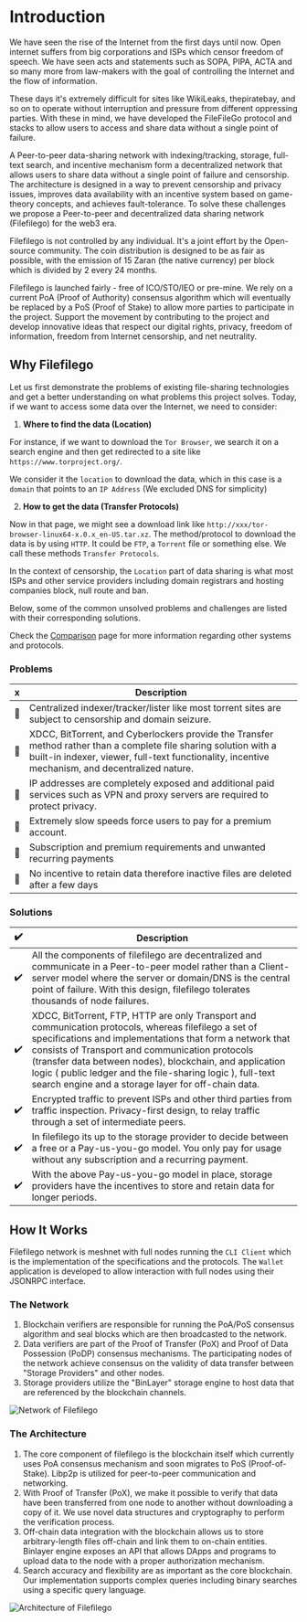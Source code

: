 # Introduction

<Bit/>

We have seen the rise of the Internet from the first days until now. Open internet suffers from big corporations and ISPs which censor freedom of speech. We have seen acts and statements such as SOPA, PIPA, ACTA and so many more from law-makers with the goal of controlling the Internet and the flow of information.

These days it's extremely difficult for sites like WikiLeaks, thepiratebay, and so on to operate without interruption and pressure from different oppressing parties. With these in mind, we have developed the FileFileGo protocol and stacks to allow users to access and share data without a single point of failure.

A Peer-to-peer data-sharing network with indexing/tracking, storage, full-text search, and incentive mechanism form a decentralized network that allows users to share data without a single point of failure and censorship. The architecture is designed in a way to prevent censorship and privacy issues, improves data availability with an incentive system based on game-theory concepts, and achieves fault-tolerance. To solve these challenges we propose a Peer-to-peer and decentralized data sharing network (Filefilego) for the web3 era.

Filefilego is not controlled by any individual. It's a joint effort by the Open-source community. The coin distribution is designed to be as fair as possible, with the emission of 15 Zaran (the native currency) per block which is divided by 2 every 24 months.

Filefilego is launched fairly - free of ICO/STO/IEO or pre-mine. We rely on a current PoA (Proof of Authority) consensus algorithm which will eventually be replaced by a PoS (Proof of Stake) to allow more parties to participate in the project. Support the movement by contributing to the project and develop innovative ideas that respect our digital rights, privacy, freedom of information, freedom from Internet censorship, and net neutrality.

## Why Filefilego

Let us first demonstrate the problems of existing file-sharing technologies and get a better understanding on what problems this project solves. Today, if we want to access some data over the Internet, we need to consider:

1. **Where to find the data (Location)**

For instance, if we want to download the `Tor Browser`, we search it on a search engine and then get redirected to a site like `https://www.torproject.org/`.

We consider it the `location` to download the data, which in this case is a `domain` that points to an `IP Address` (We excluded DNS for simplicity)

2. **How to get the data (Transfer Protocols)**

Now in that page, we might see a download link like `http://xxx/tor-browser-linux64-x.0.x_en-US.tar.xz`. The method/protocol to download the data is by using `HTTP`. It could be `FTP`, a `Torrent` file or something else. We call these methods `Transfer Protocols`.

In the context of censorship, the `Location` part of data sharing is what most ISPs and other service providers including domain registrars and hosting companies block, null route and ban.

Below, some of the common unsolved problems and challenges are listed with their corresponding solutions.


Check the [Comparison](./comparison.md) page for more information regarding other systems and protocols.

### Problems

| x | Description          | 
|---|----------------------| 
| :red_circle:| Centralized indexer/tracker/lister like most torrent sites are subject to censorship and domain seizure.   | 
| :red_circle:| XDCC, BitTorrent, and Cyberlockers provide the Transfer method rather than a complete file sharing solution with a built-in indexer, viewer, full-text functionality, incentive mechanism, and decentralized nature.                 | 
| :red_circle:| IP addresses are completely exposed and additional paid services such as VPN and proxy servers are required to protect privacy. | 
| :red_circle:| Extremely slow speeds force users to pay for a premium account. | 
| :red_circle:| Subscription and premium requirements and unwanted recurring payments | 
| :red_circle:| No incentive to retain data therefore inactive files are deleted after a few days | 


### Solutions

| :heavy_check_mark: | Description          | 
|---|----------------------| 
| :heavy_check_mark:| All the components of filefilego are decentralized and communicate in a Peer-to-peer model rather than a Client-server model where the server or domain/DNS is the central point of failure. With this design, filefilego tolerates thousands of node failures.  | 
| :heavy_check_mark:| XDCC, BitTorrent, FTP, HTTP are only Transport and communication protocols, whereas filefilego a set of specifications and implementations that form a network that consists of Transport and communication protocols (transfer data between nodes), blockchain, and application logic ( public ledger and the file-sharing logic ), full-text search engine and a storage layer for off-chain data.       | 
| :heavy_check_mark:| Encrypted traffic to prevent ISPs and other third parties from traffic inspection. Privacy-first design, to relay traffic through a set of intermediate peers. | 
| :heavy_check_mark:| In filefilego its up to the storage provider to decide between a free or a Pay-us-you-go model. You only pay for usage without any subscription and a recurring payment.  | 
| :heavy_check_mark:| With the above Pay-us-you-go model in place, storage providers have the incentives to store and retain data for longer periods. | 





## How It Works

Filefilego network is meshnet with full nodes running the `CLI Client` which is the implementation of the specifications and the protocols. The `Wallet` application is developed to allow interaction with full nodes using their JSONRPC interface.

### The Network

1. Blockchain verifiers are responsible for running the PoA/PoS consensus algorithm and seal blocks which are then broadcasted to the network.
2. Data verifiers are part of the Proof of Transfer (PoX) and Proof of Data Possession (PoDP) consensus mechanisms. The participating nodes of the network achieve consensus on the validity of data transfer between "Storage Providers" and other nodes.
3. Storage providers utilize the "BinLayer" storage engine to host data that are referenced by the blockchain channels.



![Network of Filefilego](/documentation/ffg_net.svg)

### The Architecture

1. The core component of filefilego is the blockchain itself which currently uses PoA consensus mechanism and soon migrates to PoS (Proof-of-Stake). Libp2p is utilized for peer-to-peer communication and networking.
2. With Proof of Transfer (PoX), we make it possible to verify that data have been transferred from one node to another without downloading a copy of it. We use novel data structures and cryptography to perform the verification process.
3. Off-chain data integration with the blockchain allows us to store arbitrary-length files off-chain and link them to on-chain entities. Binlayer engine exposes an API that allows DApps and programs to upload data to the node with a proper authorization mechanism.
4. Search accuracy and flexibility are as important as the core blockchain. Our implementation supports complex queries including binary searches using a specific query language.

![Architecture of Filefilego](/documentation/ffg_arch.png)


